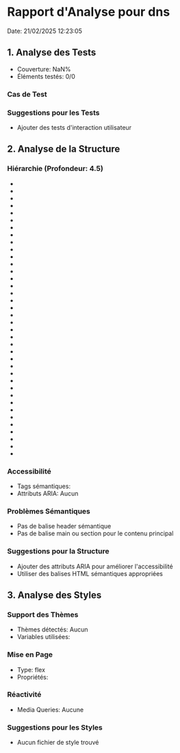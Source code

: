 # Rapport d'Analyse pour dns

Date: 21/02/2025 12:23:05

## 1. Analyse des Tests

- Couverture: NaN%
- Éléments testés: 0/0

### Cas de Test

### Suggestions pour les Tests

- Ajouter des tests d'interaction utilisateur

## 2. Analyse de la Structure

### Hiérarchie (Profondeur: 4.5)

- <LookupAddress>
- <LookupAddress>
- <LookupAddress>
- <LookupAddress>
- <LookupAddress>
- <omitted>
- <string>
- <string>
- <string>
- <AnyRecord>
- <CaaRecord>
- <string>
- <MxRecord>
- <NaptrRecord>
- <string>
- <string>
- <SoaRecord>
- <SrvRecord>
- <string>
- <string>
- <string>
- <RecordWithTtl>
- <string>
- <string>
- <RecordWithTtl>
- <string>
- <omitted>
- <AnyRecord>
- <CaaRecord>
- <string>
- <MxRecord>
- <NaptrRecord>
- <string>
- <string>
- <SoaRecord>
- <SrvRecord>
- <string>
- <string>

### Accessibilité

- Tags sémantiques:
- Attributs ARIA: Aucun

### Problèmes Sémantiques

- Pas de balise header sémantique
- Pas de balise main ou section pour le contenu principal

### Suggestions pour la Structure

- Ajouter des attributs ARIA pour améliorer l'accessibilité
- Utiliser des balises HTML sémantiques appropriées

## 3. Analyse des Styles

### Support des Thèmes

- Thèmes détectés: Aucun
- Variables utilisées:

### Mise en Page

- Type: flex
- Propriétés:

### Réactivité

- Media Queries: Aucune

### Suggestions pour les Styles

- Aucun fichier de style trouvé
